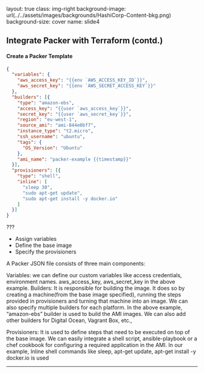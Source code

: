 layout: true
class: img-right
background-image: url(../../assets/images/backgrounds/HashiCorp-Content-bkg.png)
background-size: cover
name: slide4

## Integrate Packer with Terraform (contd.)

#### Create a Packer Template
```json
{
  "variables": {
    "aws_access_key": "{{env `AWS_ACCESS_KEY_ID`}}",
    "aws_secret_key": "{{env `AWS_SECRET_ACCESS_KEY`}}"
  },
  "builders": [{
    "type": "amazon-ebs",
    "access_key": "{{user `aws_access_key`}}",
    "secret_key": "{{user `aws_secret_key`}}",
    "region": "eu-west-1",
    "source_ami": "ami-844e0bf7",
    "instance_type": "t2.micro",
    "ssh_username": "ubuntu",    
    "tags": {
      "OS_Version": "Ubuntu"      
    },    
    "ami_name": "packer-example {{timestamp}}"
  }],
  "provisioners": [{
    "type": "shell",
    "inline": [
      "sleep 30",
      "sudo apt-get update",
      "sudo apt-get install -y docker.io"
    ]
  }]
}
```

???
* Assign variables
* Define the base image
* Specify the provisioners

A Packer JSON file consists of three main components:

Variables: we can define our custom variables like access credentials, environment names. aws_access_key, aws_secret_key in the above example.
Builders: It is responsible for building the image. It does so by creating a machine(from the base image specified), running the steps provided in provisioners and turning that machine into an image. We can also specify multiple builders for each platform. In the above example,
“amazon-ebs” builder is used to build the AMI images. We can also add other builders for Digital Ocean, Vagrant Box, etc.,

Provisioners: It is used to define steps that need to be executed on top of the base image. We can easily integrate a shell script, ansible-playbook or a chef cookbook for configuring a required application in the AMI. 
In our example, Inline shell commands like sleep, apt-get update, apt-get install -y docker.io is used

---
